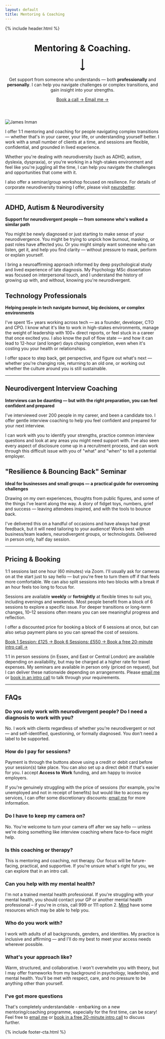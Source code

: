 ```yaml
---
layout: default
title: Mentoring & Coaching
---
```


{% include header.html %}

<!-- Hero Section -->
<header class="mb-16">
  <div class="grid md:grid-cols-2 gap-12 mb-16">
    <div class="flex flex-col justify-between">
      <h1 class="text-[60px] font-display font-medium mb-8 leading-[97%] tracking-[-0.03em]">Mentoring & Coaching.</h1>
      <div class="flex items-center h-[48px]">
        <a href="#intro-section" class="hover:opacity-70 transition-opacity cursor-pointer" aria-label="Scroll to introduction section">
          <svg width="28" height="44" viewBox="0 0 28 44" fill="none" xmlns="http://www.w3.org/2000/svg" aria-hidden="true">
            <path d="M14 0L14 36M14 36L8 30M14 36L20 30" stroke="currentColor" stroke-width="3.5"/>
          </svg>
        </a>
      </div>
    </div>
    <div class="flex flex-col justify-between">
      <p class="text-[32px] text-secondaryText font-sans font-normal mb-6 leading-[1.55] tracking-[-0.03em]">
        Get support from someone who understands — both <strong>professionally</strong> and <strong>personally</strong>. I can help you navigate challenges or complex transitions, and gain insight into your strengths.
      </p>
      <div class="flex gap-4">
        <a href="https://tidycal.com/jamesinman/20-minute-introduction-call" target="_blank" rel="noopener"
          class="inline-block bg-[#010A49] hover:opacity-90 text-white font-medium py-3 px-6 font-body text-base transition-all hover:shadow-lg focus-visible:outline-2 focus-visible:outline-offset-2 focus-visible:outline-primaryText"
          data-plausible-event="Book Intro Call (MC)">
          Book a call →
        </a>
        <a href="mailto:james@wilderotter.co.uk"
          class="inline-block text-primaryText hover:opacity-70 py-3 px-6 font-body text-base transition-opacity focus-visible:outline-2 focus-visible:outline-offset-2 focus-visible:outline-primaryText"
          data-plausible-event="Email Click (MC)">
          Email me →
        </a>
      </div>
    </div>
  </div>
</header>

<!-- Photo and Intro Section -->
<section id="intro-section" class="grid md:grid-cols-2 gap-12 mb-16 items-start">
  <div>
    <img src="{{ site.baseurl }}/assets/images/headshot-2.jpg" alt="James Inman" class="w-full h-[400px] object-cover object-center rounded" />
  </div>
  <div class="flex flex-col justify-between h-[400px]">
    <p class="text-lg text-secondaryText font-body font-normal leading-[1.55]">
      I offer 1:1 mentoring and coaching for people navigating complex transitions — whether that's in your career, your life, or understanding yourself better. I work with a small number of clients at a time, and sessions are flexible, confidential, and grounded in lived experience.
    </p>
    <p class="text-lg text-secondaryText font-body font-normal leading-[1.55]">
      Whether you're dealing with neurodiversity (such as ADHD, autism, dyslexia, dyspraxia), or you're working in a high-stakes environment and feel like you're juggling all the time, I can help you navigate the challenges and opportunities that come with it.
    </p>
    <p class="text-lg text-secondaryText font-body font-normal leading-[1.55]">
      I also offer a seminar/group workshop focused on resilience. For details of corporate neurodiversity training I offer, please visit <a href="https://neurobetter.org/" class="text-primaryText hover:text-primaryTextHover font-bold underline">neurobetter</a>.
    </p>
  </div>
</section>

<hr class="border-t border-cardBorder mb-20">

<!-- Service Areas -->
<section class="grid md:grid-cols-2 gap-12 mb-20">
  <div>
    <h2 class="text-[20px] font-body font-medium mb-4 uppercase leading-[122%] tracking-[-0.03em]">ADHD, Autism & Neurodiversity</h2>
    <p class="text-lg text-secondaryText font-body mb-4 leading-relaxed">
      <strong>Support for neurodivergent people — from someone who's walked a similar path</strong>
    </p>
    <p class="text-lg text-secondaryText font-body leading-relaxed">
      You might be newly diagnosed or just starting to make sense of your neurodivergence. You might be trying to unpick how burnout, masking, or past roles have affected you. Or you might simply want someone who can listen, get it, and help you find clarity — without pressure to mask, perform or explain yourself.
    </p>
    <p class="text-lg text-secondaryText font-body leading-relaxed mt-4">
      I bring a neuroaffirming approach informed by deep psychological study and lived experience of late diagnosis. My Psychology MSc dissertation was focused on interpersonal touch, and I understand the history of growing up with, and without, knowing you're neurodivergent.
    </p>
  </div>

  <div>
    <h2 class="text-[20px] font-body font-medium mb-4 uppercase leading-[122%] tracking-[-0.03em]">Technology Professionals</h2>
    <p class="text-lg text-secondaryText font-body mb-4 leading-relaxed">
      <strong>Helping people in tech navigate burnout, big decisions, or complex environments</strong>
    </p>
    <p class="text-lg text-secondaryText font-body leading-relaxed">
      I've spent 15+ years working across tech — as a founder, developer, CTO and CPO. I know what it's like to work in high-stakes environments, manage the weight of leadership with 100+ direct reports, or feel stuck in a career that once excited you. I also know the pull of flow state — and how it can lead to 12-hour (and longer) days chasing completion, even when it's costing you your health or relationships.
    </p>
    <p class="text-lg text-secondaryText font-body leading-relaxed mt-4">
      I offer space to step back, get perspective, and figure out what's next — whether you're changing role, returning to an old one, or working out whether the culture around you is still sustainable.
    </p>
  </div>
</section>

<hr class="border-t border-cardBorder mb-20">

<!-- Service Areas -->
<section class="grid md:grid-cols-2 gap-12 mb-20">
  <div>
    <h2 class="text-[20px] font-body font-medium mb-4 uppercase leading-[122%] tracking-[-0.03em]">Neurodivergent Interview Coaching</h2>
    <p class="text-lg text-secondaryText font-body mb-4 leading-relaxed">
      <strong>Interviews can be daunting — but with the right preparation, you can feel confident and prepared</strong>
    </p>
    <p class="text-lg text-secondaryText font-body leading-relaxed mb-4">
      I've interviewed over 200 people in my career, and been a candidate too. I offer gentle interview coaching to help you feel confident and prepared for your next interview.
    </p>
    <p class="text-lg text-secondaryText font-body leading-relaxed">
      I can work with you to identify your strengths, practice common interview questions and look at any areas you might need support with. I've also seen every aspect of disclosure come up in a recruitment process, and can work through this difficult issue with you of "what" and "when" to tell a potential employer.
    </p>
  </div>

  <div>
    <h2 class="text-[20px] font-body font-medium mb-4 uppercase leading-[122%] tracking-[-0.03em]">"Resilience & Bouncing Back" Seminar</h2>
    <p class="text-lg text-secondaryText font-body mb-4 leading-relaxed">
      <strong>Ideal for businesses and small groups — a practical guide for overcoming challenges</strong>
    </p>
    <p class="text-lg text-secondaryText font-body leading-relaxed">
      Drawing on my own experiences, thoughts from public figures, and some of the things I've learnt along the way. A story of fidget toys, numbers, grief and success — leaving attendees inspired, and with the tools to bounce back.
    </p>
    <p class="text-lg text-secondaryText font-body leading-relaxed mt-4">
      I've delivered this on a handful of occasions and have always had great feedback, but it will need tailoring to your audience! Works best with business/team leaders, neurodivergent groups, or technologists. <span class="italic">Delivered in person only, half day session.</span>
    </p>
  </div>
</section>

<hr class="border-t border-cardBorder mb-20">

<!-- Pricing Section -->
<section class="mb-20">
  <h2 class="text-[20px] font-body font-medium mb-6 uppercase leading-[122%] tracking-[-0.03em]">Pricing & Booking</h2>
  <p class="text-lg text-secondaryText font-body mb-4 leading-relaxed">
    1:1 sessions last one hour (60 minutes) via Zoom. I'll usually ask for cameras on at the start just to say hello — but you're free to turn them off if that feels more comfortable. We can also split sessions into two blocks with a break if an hour feels too long to focus for.
  </p>
  <p class="text-lg text-secondaryText font-body mb-6 leading-relaxed">
    Sessions are available <strong>weekly</strong> or <strong>fortnightly</strong> at flexible times to suit you, including evenings and weekends. Most people benefit from a block of 6 sessions to explore a specific issue. For deeper transitions or long-term changes, 10–12 sessions often means you can see meaningful progress and reflection.
  </p>
  <p class="text-lg text-secondaryText font-body mb-6 leading-relaxed">
    I offer a discounted price for booking a block of 6 sessions at once, but can also setup payment plans so you can spread the cost of sessions.
  </p>
  <div class="flex flex-col sm:flex-row gap-4 mb-4">
    <a href="https://tidycal.com/jamesinman/single-mentoring-coaching-session" target="_blank" rel="noopener" class="inline-block bg-[#010A49] hover:opacity-90 text-white font-medium py-3 px-6 font-body text-base transition-all hover:shadow-lg focus-visible:outline-2 focus-visible:outline-offset-2 focus-visible:outline-primaryText" data-plausible-event="Book Single Session">
      Book 1 Session: £125 →
    </a>
    <a href="https://tidycal.com/jamesinman/6-mentoring-coaching-session-offer" target="_blank" rel="noopener" class="inline-block bg-[#010A49] hover:opacity-90 text-white font-medium py-3 px-6 font-body text-base transition-all hover:shadow-lg focus-visible:outline-2 focus-visible:outline-offset-2 focus-visible:outline-primaryText" data-plausible-event="Book 6 Sessions">
      Book 6 Sessions: £550 →
    </a>
    <a href="https://tidycal.com/jamesinman/20-minute-introduction-call" target="_blank" rel="noopener" class="inline-block bg-white border border-primaryText hover:bg-gray-50 text-primaryText font-medium py-3 px-6 font-body text-base transition-all hover:shadow-md focus-visible:outline-2 focus-visible:outline-offset-2 focus-visible:outline-primaryText" data-plausible-event="Book Intro Call (Pricing)">
      Book a free 20-minute intro call →
    </a>
  </div>
  <p class="text-lg text-secondaryText font-body mb-6 mt-6 leading-relaxed">
    1:1 in person sessions (in Essex, and East or Central London) are available depending on availability, but may be charged at a higher rate for travel expenses. My seminars are available in person only (priced on request), but I can deliver these nationwide depending on arrangements. Please <a href="mailto:james@wilderotter.co.uk" class="font-bold hover:opacity-70 underline">email me</a> or <a href="https://tidycal.com/jamesinman/20-minute-introduction-call" class="font-bold hover:opacity-70 underline">book in an intro call</a> to talk through your requirements.
  </p>
</section>

<hr class="border-t border-cardBorder mb-20">

<!-- FAQs Section -->
<section class="mb-20">
  <h2 class="text-[20px] font-body font-medium mb-6 uppercase leading-[122%] tracking-[-0.03em]">FAQs</h2>
  <div class="space-y-6">
    <div>
      <h3 class="text-lg font-semibold font-body mb-2">Do you only work with neurodivergent people? Do I need a diagnosis to work with you?</h3>
      <p class="text-lg text-secondaryText font-body leading-relaxed">No. I work with clients regardless of whether you're neurodivergent or not — and self-identified, questioning, or formally diagnosed. You don't need a label to be supported.</p>
    </div>
    <div>
      <h3 class="text-lg font-semibold font-body mb-2">How do I pay for sessions?</h3>
      <p class="text-lg text-secondaryText font-body leading-relaxed">Payment is through the buttons above using a credit or debit card before your session(s) take place. You can also set up a direct debit if that's easier for you. I accept <strong>Access to Work</strong> funding, and am happy to invoice employers.</p>
      <p class="text-lg text-secondaryText font-body leading-relaxed mt-2">If you're genuinely struggling with the price of sessions (for example, you're unemployed and not in receipt of benefits) but would like to access my services, I can offer some discretionary discounts: <a href="mailto:james@wilderotter.co.uk" class="font-bold hover:opacity-70 underline">email me</a> for more information.</p>
    </div>
    <div>
      <h3 class="text-lg font-semibold font-body mb-2">Do I have to keep my camera on?</h3>
      <p class="text-lg text-secondaryText font-body leading-relaxed">No. You're welcome to turn your camera off after we say hello — unless we're doing something like interview coaching where face-to-face might help.</p>
    </div>
    <div>
      <h3 class="text-lg font-semibold font-body mb-2">Is this coaching or therapy?</h3>
      <p class="text-lg text-secondaryText font-body leading-relaxed">This is mentoring and coaching, not therapy. Our focus will be future-facing, practical, and supportive. If you're unsure what's right for you, we can explore that in an intro call.</p>
    </div>
    <div>
      <h3 class="text-lg font-semibold font-body mb-2">Can you help with my mental health?</h3>
      <p class="text-lg text-secondaryText font-body leading-relaxed">I'm not a trained mental health professional. If you're struggling with your mental health, you should contact your GP or another mental health professional – if you're in crisis, call 999 or 111 option 2. <a class="underline hover:opacity-70 font-bold" href="https://www.mind.org.uk/need-urgent-help/using-this-tool/">Mind</a> have some resources which may be able to help you.</p>
    </div>
    <div>
      <h3 class="text-lg font-semibold font-body mb-2">Who do you work with?</h3>
      <p class="text-lg text-secondaryText font-body leading-relaxed">I work with adults of all backgrounds, genders, and identities. My practice is inclusive and affirming — and I'll do my best to meet your access needs wherever possible.</p>
    </div>
    <div>
      <h3 class="text-lg font-semibold font-body mb-2">What's your approach like?</h3>
      <p class="text-lg text-secondaryText font-body leading-relaxed">Warm, structured, and collaborative. I won't overwhelm you with theory, but I may offer frameworks from my background in psychology, leadership, and mental health. You'll be met with respect, care, and no pressure to be anything other than yourself.</p>
    </div>
    <div>
      <h3 class="text-lg font-semibold font-body mb-2">I've got more questions</h3>
      <p class="text-lg text-secondaryText font-body leading-relaxed">That's completely understandable - embarking on a new mentoring/coaching programme, especially for the first time, can be scary! Feel free to <a href="mailto:james@wilderotter.co.uk" class="font-bold hover:opacity-70 underline">email me</a> or <a href="https://tidycal.com/jamesinman/20-minute-introduction-call" class="font-bold hover:opacity-70 underline">book in a free 20-minute intro call</a> to discuss further.</p>
    </div>
  </div>
</section>

{% include footer-cta.html %}
